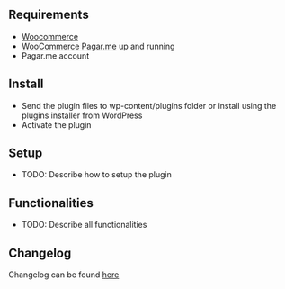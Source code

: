 ## Requirements
- [Woocommerce](https://github.com/woocommerce/woocommerce)
- [WooCommerce Pagar.me](https://github.com/claudiosanches/woocommerce-pagarme) up and running
- Pagar.me account

## Install
- Send the plugin files to wp-content/plugins folder or install using the plugins installer from WordPress
- Activate the plugin

## Setup
- TODO: Describe how to setup the plugin

## Functionalities
- TODO: Describe all functionalities

## Changelog
Changelog can be found [here](https://github.com/insus-tecnologia/pagarme-split-payment-woocommerce/CHANGELOG.md)
